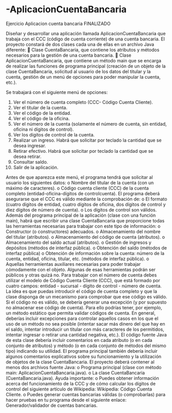 # -AplicacionCuentaBancaria

Ejercicio Aplicacion cuenta bancaria FINALIZADO

Diseñar y desarrollar una aplicación llamada AplicacionCuentaBancaria que trabaja con el CCC
(código de cuenta corriente) de una cuenta bancaria.
El proyecto constará de dos clases cada una de ellas en un archivo Java diferente:
 Clase CuentaBancaria, que contiene los atributos y métodos necesarios para la gestión
de una cuenta bancaria.
 Clase AplicacionCuentaBancaria, que contiene un método main que se encarga de
realizar las funciones de programa principal (creación de un objeto de la
clase CuentaBancaria, solicitud al usuario de los datos del titular y la cuenta, gestión de
un menú de opciones para poder manipular la cuenta, etc.).

Se trabajará con el siguiente menú de opciones:
1. Ver el número de cuenta completo (CCC- Código Cuenta Cliente).
2. Ver el titular de la cuenta.
3. Ver el código de la entidad.
4. Ver el código de la oficina.
5. Ver el número de la cuenta (solamente el número de cuenta, sin entidad, oficina ni
dígitos de control).
6. Ver los dígitos de control de la cuenta.
7. Realizar un ingreso. Habrá que solicitar por teclado la cantidad que se desea
ingresar.
8. Retirar efectivo. Habrá que solicitar por teclado la cantidad que se desea retirar.
9. Consultar saldo.
10. Salir de la aplicación.


Antes de que aparezca este menú, el programa tendrá que solicitar al usuario los siguientes
datos:
o Nombre del titular de la cuenta (con un máximo de caracteres).
o Código cuenta cliente (CCC) de la cuenta completo (entidad-oficina-dígitos de controlcuenta).
El programa deberá asegurarse que el CCC es válido mediante la comprobación de:
o El formato (cuatro dígitos de entidad, cuatro dígitos de oficina, dos dígitos de control y
diez dígitos de número de cuenta).
o Los dígitos de control son válidos.
Además del programa principal de la aplicación (clase con una función main), habrá que
escribir una clase CuentaBancaria que proporcione todas las herramientas necesarias para
trabajar con este tipo de información:
o Constructor (o constructores) adecuados.
o Almacenamiento del nombre del titular (atributos).
o Almacenamiento del código de cuenta (atributos).
o Almacenamiento del saldo actual (atributos).
o Gestión de ingresos y depósitos (métodos de interfaz pública).
o Obtención del saldo (métodos de interfaz pública)
o Obtención de información sobre la cuenta: número de la cuenta, entidad, oficina,
titular, etc. (métodos de interfaz pública).
o Aquellas herramientas auxiliares necesarias para poder trabajar cómodamente con el
objeto. Algunas de esas herramientas podrán ser públicos y otras quizá no.
Para trabajar con el número de cuenta debes utilizar el modelo de Código Cuenta
Cliente (CCC), que está formado por cuatro campos: entidad - sucursal - dígito de control -
número de cuenta.
La idea es que puedas introducir el código de cuenta completo y que la clase disponga de un
mecanismo para comprobar que ese código es válido. Si el código no es válido, se debería
generar una excepción (y por supuesto no almacenar ese código de cuenta). Para ello podrías
tener, por ejemplo, un método estático que permita validar códigos de cuenta.
En general, deberías incluir excepciones para controlar aquellos casos en los que el uso de un
método no sea posible (intentar sacar más dinero del que hay en el saldo, intentar introducir
un titular con más caracteres de los permitidos, intentar ingresar o retirar una cantidad
negativa, etc.).
El código fuente Java de esta clase debería incluir comentarios en cada atributo (o en cada
conjunto de atributos) y método (o en cada conjunto de métodos del mismo tipo) indicando su
utilidad. El programa principal también debería incluir algunos comentarios explicativos sobre
su funcionamiento y la utilización de objetos de la clase CuentaBancaria.
El proyecto deberá contener al menos dos archivos fuente Java:
o Programa principal (clase con método main: AplicacionCuentaBancaria.java).
o La clase CuentaBancaria (CuentaBancaria.java).
Ayuda importante:
o Puedes obtener información acerca del funcionamiento de la CCC y de cómo calcular
los dígitos de control del siguiente artículo de Wikipedia:
Wikipedia: Código Cuenta Cliente.
o Puedes generar cuentas bancarias válidas (o comprobarlas) para hacer pruebas en tu
programa desde el siguiente enlace:
Generador/validador de cuentas bancarias.

